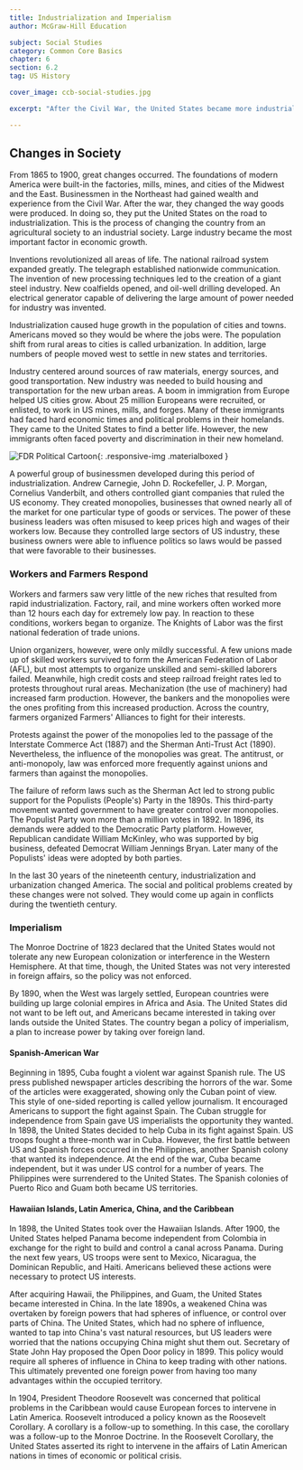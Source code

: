 ```yaml
---
title: Industrialization and Imperialism
author: McGraw-Hill Education

subject: Social Studies
category: Common Core Basics
chapter: 6
section: 6.2
tag: US History

cover_image: ccb-social-studies.jpg

excerpt: "After the Civil War, the United States became more industrialized. Cities grew rapidly, and the economy boomed. In addition, the country tried to expand its foreign trade and increase its influence by taking over territories outside the continental United States."

---
```

## Changes in Society

From 1865 to 1900, great changes occurred. The foundations of modern America were built-in the factories, mills, mines, and cities of the Midwest and the East. Businessmen in the Northeast had gained wealth and experience from the Civil War. After the war, they changed the way goods were produced. In doing so, they put the United States on the road to industrialization. This is the process of changing the country from an agricultural society to an industrial society. Large industry became the most important factor in economic growth.

Inventions revolutionized all areas of life. The national railroad system expanded greatly. The telegraph established nationwide communication. The invention of new processing techniques led to the creation of a giant steel industry. New coalfields opened, and oil-well drilling developed. An electrical generator capable of delivering the large amount of power needed for industry was invented.

Industrialization caused huge growth in the population of cities and towns. Americans moved so they would be where the jobs were. The population shift from rural areas to cities is called urbanization. In addition, large numbers of people moved west to settle in new states and territories.

Industry centered around sources of raw materials, energy sources, and good transportation. New industry was needed to build housing and transportation for the new urban areas. A boom in immigration from Europe helped US cities grow. About 25 million Europeans were recruited, or enlisted, to work in US mines, mills, and forges. Many of these immigrants had faced hard economic times and political problems in their homelands. They came to the United States to find a better life. However, the new immigrants often faced poverty and discrimination in their new homeland.

![FDR Political Cartoon](img/fdr_political_cartoon.png){: .responsive-img .materialboxed }

A powerful group of businessmen developed during this period of industrialization. Andrew Carnegie, John D. Rockefeller, J. P. Morgan, Cornelius Vanderbilt, and others controlled giant companies that ruled the US economy. They created monopolies, businesses that owned nearly all of the market for one particular type of goods or services. The power of these business leaders was often misused to keep prices high and wages of their workers low. Because they controlled large sectors of US industry, these business owners were able to influence politics so laws would be passed that were favorable to their businesses.

### Workers and Farmers Respond

Workers and farmers saw very little of the new riches that resulted from rapid industrialization. Factory, rail, and mine workers often worked more than 12 hours each day for extremely low pay. In reaction to these conditions, workers began to organize. The Knights of Labor was the first national federation of trade unions.

Union organizers, however, were only mildly successful. A few unions made up of skilled workers survived to form the American Federation of Labor (AFL), but most attempts to organize unskilled and semi-skilled laborers failed. Meanwhile, high credit costs and steep railroad freight rates led to protests throughout rural areas. Mechanization (the use of machinery) had increased farm production. However, the bankers and the monopolies were the ones profiting from this increased production. Across the country, farmers organized Farmers' Alliances to fight for their interests.

Protests against the power of the monopolies led to the passage of the Interstate Commerce Act (1887) and the Sherman Anti-Trust Act (1890). Nevertheless, the influence of the monopolies was great. The antitrust, or anti-monopoly, law was enforced more frequently against unions and farmers than against the monopolies.

The failure of reform laws such as the Sherman Act led to strong public support for the Populists (People's) Party in the 1890s. This third-party movement wanted government to have greater control over monopolies. The Populist Party won more than a million votes in 1892. In 1896, its demands were added to the Democratic Party platform. However, Republican candidate William McKinley, who was supported by big business, defeated Democrat William Jennings Bryan. Later many of the Populists' ideas were adopted by both parties.

In the last 30 years of the nineteenth century, industrialization and urbanization changed America. The social and political problems created by these changes were not solved. They would come up again in conflicts during the twentieth century.

### Imperialism

The Monroe Doctrine of 1823 declared that the United States would not tolerate any new European colonization or interference in the Western Hemisphere. At that time, though, the United States was not very interested in foreign affairs, so the policy was not enforced.

By 1890, when the West was largely settled, European countries were building up large colonial empires in Africa and Asia. The United States did not want to be left out, and Americans became interested in taking over lands outside the United States. The country began a policy of imperialism, a plan to increase power by taking over foreign land.

#### Spanish-American War

Beginning in 1895, Cuba fought a violent war against Spanish rule. The US press published newspaper articles describing the horrors of the war. Some of the articles were exaggerated, showing only the Cuban point of view. This style of one-sided reporting is called yellow journalism. It encouraged Americans to support the fight against Spain. The Cuban struggle for independence from Spain gave US imperialists the opportunity they wanted. In 1898, the United States decided to help Cuba in its fight against Spain. US troops fought a three-month war in Cuba. However, the first battle between US and Spanish forces occurred in the Philippines, another Spanish colony ·that wanted its independence. At the end of the war, Cuba became independent, but it was under US control for a number of years. The Philippines were surrendered to the United States. The Spanish colonies of Puerto Rico and Guam both became US territories.

#### Hawaiian Islands, Latin America, China, and the Caribbean

In 1898, the United States took over the Hawaiian Islands. After 1900, the United States helped Panama become independent from Colombia in exchange for the right to build and control a canal across Panama. During the next few years, US troops were sent to Mexico, Nicaragua, the Dominican Republic, and Haiti. Americans believed these actions were necessary to protect US interests.

After acquiring Hawaii, the Philippines, and Guam, the United States became interested in China. In the late 1890s, a weakened China was overtaken by foreign powers that had spheres of influence, or control over parts of China. The United States, which had no sphere of influence, wanted to tap into China's vast natural resources, but US leaders were worried that the nations occupying China might shut them out. Secretary of State John Hay proposed the Open Door policy in 1899. This policy would require all spheres of influence in China to keep trading with other nations. This ultimately prevented one foreign power from having too many advantages within the occupied territory.

In 1904, President Theodore Roosevelt was concerned that political problems in the Caribbean would cause European forces to intervene in Latin America. Roosevelt introduced a policy known as the Roosevelt Corollary. A corollary is a follow-up to something. In this case, the corollary was a follow-up to the Monroe Doctrine. In the Roosevelt Corollary, the United States asserted its right to intervene in the affairs of Latin American nations in times of economic or political crisis.
